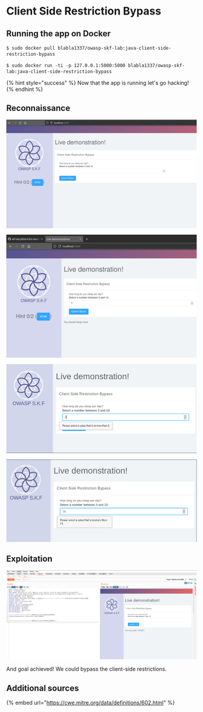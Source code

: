 # Client Side Restriction Bypass

## Running the app on Docker

```
$ sudo docker pull blabla1337/owasp-skf-lab:java-client-side-restriction-bypass
```

```
$ sudo docker run -ti -p 127.0.0.1:5000:5000 blabla1337/owasp-skf-lab:java-client-side-restriction-bypass
```

{% hint style="success" %}
Now that the app is running let's go hacking!
{% endhint %}

## Reconnaissance

![](../../.gitbook/assets/java/Client-side-restriction-bypass/1.png)

![](../../.gitbook/assets/java/Client-side-restriction-bypass/2.png)

![](../../.gitbook/assets/java/Client-side-restriction-bypass/3.png)

![](../../.gitbook/assets/java/Client-side-restriction-bypass/4.png)

## Exploitation

![](../../.gitbook/assets/java/Client-side-restriction-bypass/5.png)

And goal achieved! We could bypass the client-side restrictions.

## Additional sources

{% embed url="https://cwe.mitre.org/data/definitions/602.html" %}
